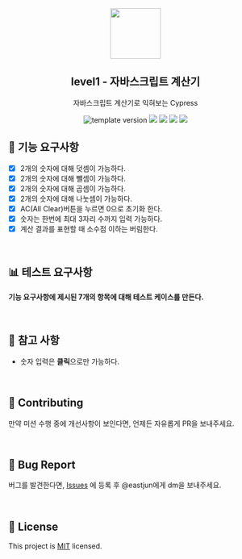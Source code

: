 <br/>
<br/>

<p align="middle" >
  <img width="100px;" src="src/images/calculator_icon.png"/>
</p>
<h2 align="middle">level1 - 자바스크립트 계산기</h2>
<p align="middle">자바스크립트 계산기로 익혀보는 Cypress</p>
<p align="middle">
  <img src="https://img.shields.io/badge/version-1.0.0-blue?style=flat-square" alt="template version"/>
  <img src="https://img.shields.io/badge/language-html-red.svg?style=flat-square"/>
  <img src="https://img.shields.io/badge/language-css-blue.svg?style=flat-square"/>
  <img src="https://img.shields.io/badge/language-js-yellow.svg?style=flat-square"/>
  <img src="https://img.shields.io/badge/license-MIT-brightgreen.svg?style=flat-square"/>
</p>

## 🎯 기능 요구사항

- [x] 2개의 숫자에 대해 덧셈이 가능하다.
- [x] 2개의 숫자에 대해 뺄셈이 가능하다.
- [x] 2개의 숫자에 대해 곱셈이 가능하다.
- [x] 2개의 숫자에 대해 나눗셈이 가능하다.
- [x] AC(All Clear)버튼을 누르면 0으로 초기화 한다.
- [x] 숫자는 한번에 최대 3자리 수까지 입력 가능하다.
- [x] 계산 결과를 표현할 때 소수점 이하는 버림한다.

<br/>

## 📊 테스트 요구사항

**기능 요구사항에 제시된 7개의 항목에 대해 테스트 케이스를 만든다.**

<br/>

## 📄 참고 사항
* 숫자 입력은 **클릭**으로만 가능하다.

<br/>

## 👏 Contributing
만약 미션 수행 중에 개선사항이 보인다면, 언제든 자유롭게 PR을 보내주세요. 

<br/>

## 🐞 Bug Report
버그를 발견한다면, [Issues](https://github.com/next-step/js-calculator/issues) 에 등록 후 @eastjun에게 dm을 보내주세요.

<br/>

## 📝 License
This project is [MIT](https://github.com/next-step/js-calculator/blob/master/LICENSE) licensed.
